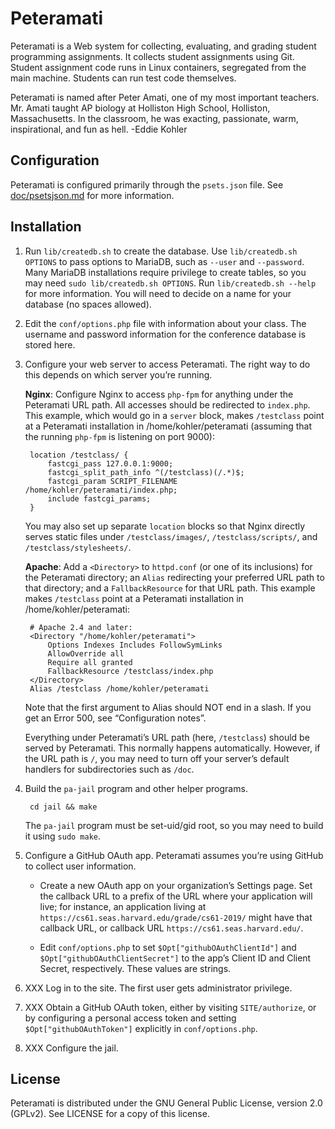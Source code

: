 Peteramati
==========

Peteramati is a Web system for collecting, evaluating, and grading student
programming assignments. It collects student assignments using Git. Student
assignment code runs in Linux containers, segregated from the main machine.
Students can run test code themselves.

Peteramati is named after Peter Amati, one of my most important teachers. Mr.
Amati taught AP biology at Holliston High School, Holliston, Massachusetts. In
the classroom, he was exacting, passionate, warm, inspirational, and fun as
hell. -Eddie Kohler

Configuration
-------------

Peteramati is configured primarily through the `psets.json` file. See
[doc/psetsjson.md](doc/psetsjson.md) for more information.

Installation
------------

1. Run `lib/createdb.sh` to create the database. Use `lib/createdb.sh
OPTIONS` to pass options to MariaDB, such as `--user` and `--password`.
Many MariaDB installations require privilege to create tables, so you
may need `sudo lib/createdb.sh OPTIONS`. Run `lib/createdb.sh --help`
for more information. You will need to decide on a name for your
database (no spaces allowed).

2. Edit the `conf/options.php` file with information about your class.
The username and password information for the conference database is
stored here.

3. Configure your web server to access Peteramati. The right way to do
this depends on which server you’re running.

    **Nginx**: Configure Nginx to access `php-fpm` for anything under
the Peteramati URL path. All accesses should be redirected to
`index.php`. This example, which would go in a `server` block, makes
`/testclass` point at a Peteramati installation in
/home/kohler/peteramati (assuming that the running `php-fpm` is
listening on port 9000):

        location /testclass/ {
            fastcgi_pass 127.0.0.1:9000;
            fastcgi_split_path_info ^(/testclass)(/.*)$;
            fastcgi_param SCRIPT_FILENAME /home/kohler/peteramati/index.php;
            include fastcgi_params;
        }

    You may also set up separate `location` blocks so that Nginx
directly serves static files under `/testclass/images/`,
`/testclass/scripts/`, and `/testclass/stylesheets/`.

    **Apache**: Add a `<Directory>` to `httpd.conf` (or one of its
inclusions) for the Peteramati directory; an `Alias` redirecting your
preferred URL path to that directory; and a `FallbackResource` for
that URL path. This example makes `/testclass` point at a Peteramati
installation in /home/kohler/peteramati:

        # Apache 2.4 and later:
        <Directory "/home/kohler/peteramati">
            Options Indexes Includes FollowSymLinks
            AllowOverride all
            Require all granted
            FallbackResource /testclass/index.php
        </Directory>
        Alias /testclass /home/kohler/peteramati

    Note that the first argument to Alias should NOT end in a slash.
If you get an Error 500, see “Configuration notes”.

    Everything under Peteramati’s URL path (here, `/testclass`) should
be served by Peteramati. This normally happens automatically. However,
if the URL path is `/`, you may need to turn off your server’s default
handlers for subdirectories such as `/doc`.

4. Build the `pa-jail` program and other helper programs.

        cd jail && make

    The `pa-jail` program must be set-uid/gid root, so you may need to build
it using `sudo make`.

5. Configure a GitHub OAuth app. Peteramati assumes you’re using GitHub to
collect user information.

    * Create a new OAuth app on your organization’s Settings page. Set the
      callback URL to a prefix of the URL where your application will live;
      for instance, an application living at
      `https://cs61.seas.harvard.edu/grade/cs61-2019/` might have that
      callback URL, or callback URL `https://cs61.seas.harvard.edu/`.

    * Edit `conf/options.php` to set `$Opt["githubOAuthClientId"]` and
      `$Opt["githubOAuthClientSecret"]` to the app’s Client ID and Client
      Secret, respectively. These values are strings.

6. XXX Log in to the site. The first user gets administrator privilege.

7. XXX Obtain a GitHub OAuth token, either by visiting `SITE/authorize`, or by
configuring a personal access token and setting `$Opt["githubOAuthToken"]`
explicitly in `conf/options.php`.

8. XXX Configure the jail.

License
-------

Peteramati is distributed under the GNU General Public License, version 2.0
(GPLv2). See LICENSE for a copy of this license.
